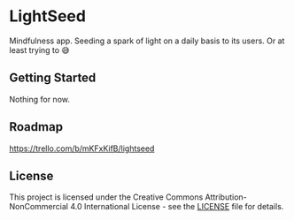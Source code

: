 # LightSeed

Mindfulness app. Seeding a spark of light on a daily basis to its users. Or at least trying to 😅

## Getting Started

Nothing for now.

## Roadmap

https://trello.com/b/mKFxKifB/lightseed 

## License

This project is licensed under the Creative Commons Attribution-NonCommercial 4.0 International License - see the [LICENSE](LICENSE) file for details.
